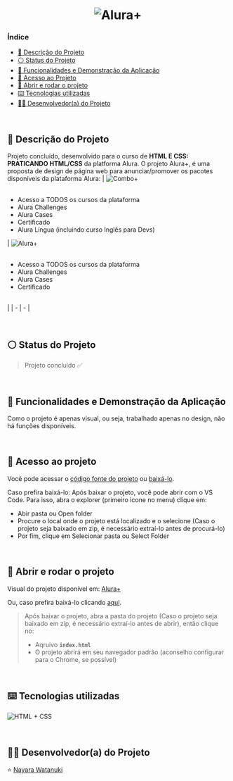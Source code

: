 <h1 align="center">
  <img alt="Alura+" src="https://raw.githubusercontent.com/nayarawatanuki/html-css-practicing__aluraplus/main/img/README.md/alura%2B%20(cover).png"/>
</h1>

### Índice

* [:pencil: Descrição do Projeto](#pencil-descrição-do-projeto)
* [:white_circle: Status do Projeto](#white_circle-status-do-projeto)
* [:hammer: Funcionalidades e Demonstração da Aplicação](#hammer-funcionalidades-e-demonstração-da-aplicação)
* [:open_file_folder: Acesso ao Projeto](#open_file_folder-acesso-ao-projeto)
* [:rocket: Abrir e rodar o projeto](#rocket-abrir-e-rodar-o-projeto)
* [:keyboard: Tecnologias utilizadas](#keyboard-tecnologias-utilizadas)
* [:woman_technologist: Desenvolvedor(a) do Projeto](#woman_technologist-desenvolvedora-do-projeto)

</br>

## :pencil: Descrição do Projeto
Projeto concluído, desenvolvido para o curso de **HTML E CSS: PRATICANDO HTML/CSS** da platforma Alura. 
O projeto Alura+, é uma proposta de design de página web para anunciar/promover os pacotes disponíveis da plataforma Alura:
| ![Combo+](https://raw.githubusercontent.com/nayarawatanuki/html-css-practicing__aluraplus/main/img/README.md/Combo%2B%20logo.png) <ul align="justify"></br><li>Acesso a TODOS os cursos da plataforma</li><li>Alura Challenges</li><li>Alura Cases</li><li>Certificado</li><li>Alura Língua (incluindo curso Inglês para Devs)</li></ul> | ![Alura+](https://raw.githubusercontent.com/nayarawatanuki/html-css-practicing__aluraplus/main/img/README.md/alura%2B%20logo.png) <ul align="justify"></br><li>Acesso a TODOS os cursos da plataforma</li><li>Alura Challenges</li><li>Alura Cases</li><li>Certificado</li></br></ul> |
| - | - |

</br>

## :white_circle: Status do Projeto
> Projeto concluído :white_check_mark:

</br>

## :hammer: Funcionalidades e Demonstração da Aplicação
Como o projeto é apenas visual, ou seja, trabalhado apenas no design, não há funções disponíveis.

</br>

## :open_file_folder: Acesso ao projeto
Você pode acessar o [código fonte do projeto](https://github.com/nayarawatanuki/html-css-practicing__aluraplus) ou [baixá-lo](https://github.com/nayarawatanuki/html-css-practicing__aluraplus/archive/refs/heads/main.zip).

Caso prefira baixá-lo: 
Após baixar o projeto, você pode abrir com o VS Code. Para isso, abra o explorer (primeiro icone no menu) clique em:
- Abir pasta ou Open folder
- Procure o local onde o projeto está localizado e o selecione (Caso o projeto seja baixado em zip, é necessário extraí-lo antes de procurá-lo)
- Por fim, clique em Selecionar pasta ou Select Folder

</br>

## :rocket: Abrir e rodar o projeto
Visual do projeto disponível em: [Alura+](https://nayarawatanuki.github.io/html-css-practicing__aluraplus/) 

Ou, caso prefira baixá-lo clicando [aqui](https://github.com/nayarawatanuki/html-css-practicing__aluraplus/archive/refs/heads/main.zip).

> Após baixar o projeto, abra a pasta do projeto (Caso o projeto seja baixado em zip, é necessário extraí-lo antes de abrir), então clique no:
> - Aqruivo **``index.html``**
> - O projeto abrirá em seu navegador padrão (aconselho configurar para o Chrome, se possível)

</br>

## :keyboard: Tecnologias utilizadas
![HTML + CSS](https://raw.githubusercontent.com/nayarawatanuki/html-css-practicing__aluraplus/main/img/README.md/html-css.PNG)</br>

</br>

## :woman_technologist: Desenvolvedor(a) do Projeto
:star: [Nayara Watanuki](https://github.com/nayarawatanuki)
